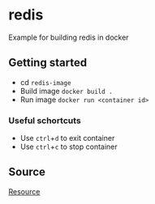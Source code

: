 # redis

Example for building redis in docker

## Getting started

- cd `redis-image`
- Build image `docker build .`
- Run image `docker run <container id>`

### Useful schortcuts

- Use `ctrl`+`d` to exit container
- Use `ctrl`+`c` to stop container

## Source

[Resource](https://www.udemy.com/course/docker-and-kubernetes-the-complete-guide/)
